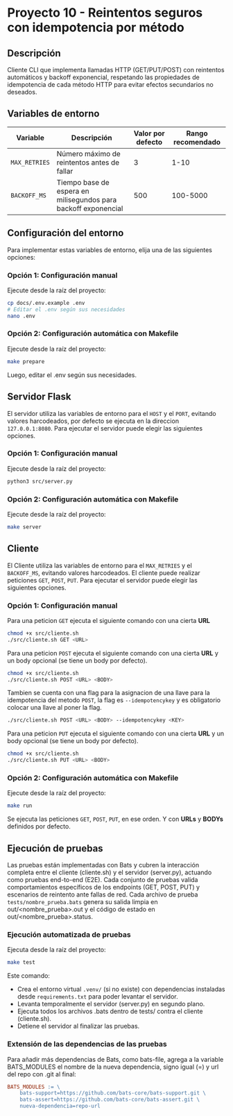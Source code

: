 # Proyecto 10 - Reintentos seguros con idempotencia por método

## Descripción
Cliente CLI que implementa llamadas HTTP (GET/PUT/POST) con reintentos automáticos y backoff exponencial, respetando las propiedades de idempotencia de cada método HTTP para evitar efectos secundarios no deseados.

## Variables de entorno

| Variable | Descripción | Valor por defecto | Rango recomendado |
|----------|-------------|-------------------|-------------------|
| `MAX_RETRIES` | Número máximo de reintentos antes de fallar | 3 | 1-10 |
| `BACKOFF_MS` | Tiempo base de espera en milisegundos para backoff exponencial | 500 | 100-5000 |

## Configuración del entorno

Para implementar estas variables de entorno, elija una de las siguientes opciones:

### Opción 1: Configuración manual
Ejecute desde la raíz del proyecto:
```bash
cp docs/.env.example .env
# Editar el .env según sus necesidades
nano .env
```

### Opción 2: Configuración automática con Makefile
Ejecute desde la raíz del proyecto:
```bash
make prepare
```
Luego, editar el .env según sus necesidades.

## Servidor Flask

El servidor utiliza las variables de entorno para el `HOST` y el `PORT`, evitando valores harcodeados, por defecto se ejecuta en la direccion `127.0.0.1:8080`. Para ejecutar el servidor puede elegir las siguientes opciones.

### Opción 1: Configuración manual
Ejecute desde la raíz del proyecto:
```bash
python3 src/server.py
```

### Opción 2: Configuración automática con Makefile
Ejecute desde la raíz del proyecto:
```bash
make server
```

## Cliente

El Cliente utiliza las variables de entorno para el `MAX_RETRIES` y el `BACKOFF_MS`, evitando valores harcodeados. El cliente puede realizar peticiones `GET`, `POST`, `PUT`. Para ejecutar el servidor puede elegir las siguientes opciones.

### Opción 1: Configuración manual
Para una peticion `GET` ejecuta el siguiente comando con una cierta **URL**
```bash 
chmod +x src/cliente.sh
./src/cliente.sh GET <URL>
```

Para una peticion `POST` ejecuta el siguiente comando con una cierta **URL** y un body opcional (se tiene un body por defecto). 
```bash 
chmod +x src/cliente.sh
./src/cliente.sh POST <URL> <BODY>
```
Tambien se cuenta con una flag para la asignacion de una llave para la idempotencia del metodo `POST`, la flag es `--idempotencykey` y es obligatorio colocar una llave al poner la flag.

```bash 
./src/cliente.sh POST <URL> <BODY> --idempotencykey <KEY>
```
Para una peticion `PUT` ejecuta el siguiente comando con una cierta **URL** y un body opcional (se tiene un body por defecto). 
```bash 
chmod +x src/cliente.sh
./src/cliente.sh PUT <URL> <BODY>
```

### Opción 2: Configuración automática con Makefile

Ejecute desde la raíz del proyecto:
```bash
make run
```
Se ejecuta las peticiones `GET`, `POST`, `PUT`, en ese orden. Y con **URLs** y **BODYs** definidos por defecto.

## Ejecución de pruebas

Las pruebas están implementadas con Bats y cubren la interacción completa entre el cliente (cliente.sh) y el servidor (server.py), actuando como pruebas end-to-end (E2E). Cada conjunto de pruebas valida comportamientos específicos de los endpoints (GET, POST, PUT) y escenarios de reintento ante fallas de red. Cada archivo de prueba `tests/nombre_prueba.bats` genera su salida limpia en out/<nombre_prueba>.out y el código de estado en out/<nombre_prueba>.status.

### Ejecución automatizada de pruebas

Ejecuta desde la raíz del proyecto:

```bash
make test
```

Este comando:
- Crea el entorno virtual `.venv/` (si no existe) con dependencias instaladas desde `requirements.txt` para poder levantar el servidor.
- Levanta temporalmente el servidor (server.py) en segundo plano.
- Ejecuta todos los archivos .bats dentro de tests/ contra el cliente (cliente.sh).
- Detiene el servidor al finalizar las pruebas.

### Extensión de las dependencias de las pruebas

Para añadir más dependencias de Bats, como bats-file, agrega a la variable BATS_MODULES el nombre de la nueva dependencia, signo igual (=) y url del repo con .git al final:

```Makefile
BATS_MODULES := \
	bats-support=https://github.com/bats-core/bats-support.git \
	bats-assert=https://github.com/bats-core/bats-assert.git \
    nueva-dependencia=repo-url
```

